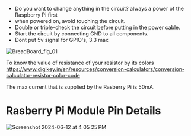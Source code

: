 - Do you want to change anything in the circuit? always a power of the Raspberry Pi first
- when powered on, avoid touching the circuit.
- Double or triple-check the circuit before putting in the power cable.
- Start the circuit by connecting GND to all components.
- Dont put 5v signal for GPIO's, 3.3 max


![BreadBoard_fig_01](https://github.com/Manikanta25055/Rasberry_Pi_5-/assets/69751652/12b36d2d-32d7-44f7-802f-820490dc7435)

To know the value of resistance of your resistor by its colors 
https://www.digikey.in/en/resources/conversion-calculators/conversion-calculator-resistor-color-code

The max current that is supplied by the Rasberry Pi is 50mA.

# Rasberry Pi Module Pin Details


![Screenshot 2024-06-12 at 4 05 25 PM](https://github.com/Manikanta25055/Rasberry_Pi_5-/assets/69751652/8d0bbd21-a282-4c19-a678-4b29f1428e77)
